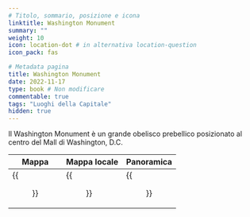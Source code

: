 ```yaml
---
# Titolo, sommario, posizione e icona
linktitle: Washington Monument
summary: ""
weight: 10
icon: location-dot # in alternativa location-question
icon_pack: fas

# Metadata pagina
title: Washington Monument
date: 2022-11-17
type: book # Non modificare
commentable: true
tags: "Luoghi della Capitale"
hidden: true
---
```




Il  Washington Monument è un grande obelisco prebellico posizionato al centro del Mall di Washington, D.C.

| Mappa                                           | Mappa locale                                        | Panoramica                                  |
| ----------------------------------------------- | --------------------------------------------------- | ------------------------------------------- |
| {{<figure src="fo3/Washington_Monument_loc.webp">}} | {{<figure src="fo3/Washington_Monument_loc_map.webp">}} | {{<figure src="fo3/Washington_Monument.webp">}} |